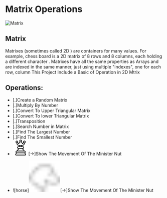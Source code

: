 # Matrix Operations

![Matrix](/documentation/matrix.gif)
<br>

## Matrix
 Matrixes (sometimes called 2D ) are containers for many values. For example, chess board is a 2D matrix of 8 rows and 8 columns, each holding a different character . Matrixes have all the same properties as Arrays and are indexed in the same manner, just using multiple "indexes", one for each row, column
        This Project Include a Basic of Operation in 2D Mtrix

## Operations:
 
 * [.]Create a Random Matrix
 * [.]Multiply By Number
 * [.]Convert To Upper Triangular Matrix
 * [.]Convert To lower Triangular Matrix
 * [.]Transposition
 * [.]Search Number in Matrix
 * [.]Find The Largest Number
 * [.]Find The Smallest Number
 * ![Minister](/documentation/img/minister.png)[->]Show The Movement Of The Minister Nut
<!--  * ![horse](/documentation/img/horse.png | width=100)[->]Show The Movement Of The Minister Nut -->
 * ![horse]<img src="/documentation/img/horse.png" width=100 height=100/>[->]Show The Movement Of The Minister Nut


